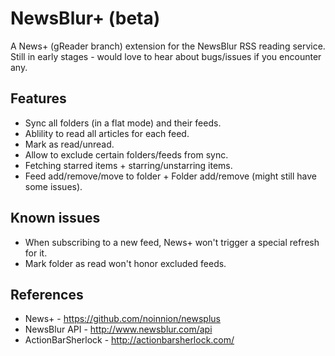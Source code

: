 NewsBlur+ (beta)
================

A News+ (gReader branch) extension for the NewsBlur RSS reading service.
Still in early stages - would love to hear about bugs/issues if you encounter any.

Features
-------------------------------
* Sync all folders (in a flat mode) and their feeds.
* Ablility to read all articles for each feed.
* Mark as read/unread.
* Allow to exclude certain folders/feeds from sync.
* Fetching starred items + starring/unstarring items.
* Feed add/remove/move to folder + Folder add/remove (might still have some issues).

Known issues
-------------------------------
* When subscribing to a new feed, News+ won't trigger a special refresh for it.
* Mark folder as read won't honor excluded feeds.
    
References
-------------------------------
* News+ - https://github.com/noinnion/newsplus
* NewsBlur API - http://www.newsblur.com/api
* ActionBarSherlock - http://actionbarsherlock.com/
